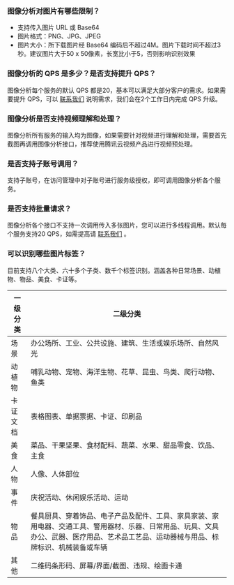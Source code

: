 ﻿### 图像分析对图片有哪些限制？
- 支持传入图片 URL 或 Base64 
- 图片格式：PNG、JPG、JPEG
- 图片大小：所下载图片经 Base64 编码后不超过4M。图片下载时间不超过3秒。建议图片大于50 x 50像素，长宽比小于5，否则影响识别效果

### 图像分析的 QPS 是多少？是否支持提升 QPS？
图像分析每个服务的默认 QPS 都是20，基本可以满足大部分客户的需求。如果需要提升 QPS，可以 [联系我们](https://cloud.tencent.com/act/event/connect-service) 说明需求，我们会在2个工作日内完成 QPS 升级。

### 图像分析是否支持视频理解和处理？
图像分析所有服务的输入均为图像，如果需要针对视频进行理解和处理，需要首先截图再调用图像分析接口，推荐使用腾讯云视频产品进行视频预处理。

### 是否支持子账号调用？
支持子账号，在访问管理中对子账号进行服务级授权，即可调用图像分析各个服务。

### 是否支持批量请求？
图像分析各个接口不支持一次调用传入多张图片，您可以进行多线程调用。默认每个服务支持20 QPS，如需提高请 [联系我们](https://cloud.tencent.com/act/event/connect-service) 。

### 可以识别哪些图片标签？
目前支持八个大类、六十多个子类、数千个标签识别。涵盖各种日常场景、动植物、物品、美食、卡证等。

| 一级分类 | 二级分类 |
|---------|---------|
| 场景 | 办公场所、工业、公共设施、建筑、生活或娱乐场所、自然风光 |
| 动植物 | 哺乳动物、宠物、海洋生物、花草、昆虫、鸟类、爬行动物、鱼类 |
| 卡证文档 | 表格图表、单据票据、卡证、印刷品 |
| 美食 | 菜品、干果坚果、食材配料、蔬菜、水果、甜品零食、饮品、主食 |
| 人物 | 人像、人体部位 |
| 事件 | 庆祝活动、休闲娱乐活动、运动 |
| 物品 | 餐具厨具、穿着饰品、电子产品及配件、工具、家具家装、家用电器、交通工具、警用器材、乐器、日常用品、玩具、文具办公、武器、医疗用品、艺术品工艺品、运动器械与用品、标牌标识、机械装备或车辆 |
| 其他 | 二维码条形码、屏幕/界面/截图、违规、绘画卡通 |



